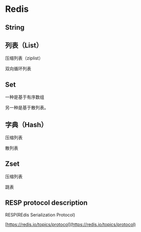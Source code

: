 # Redis

## String

## 列表（List）

压缩列表（ziplist）

双向循环列表

## Set

一种是基于有序数组

另一种是基于散列表。

## 字典（Hash）

压缩列表

散列表

## Zset

压缩列表

跳表

## RESP protocol description

RESP(REdis Serialization Protocol)



[https://redis.io/topics/protocol](https://redis.io/topics/protocol)